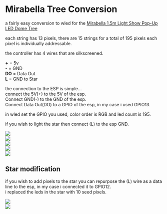 # Mirabella Tree Conversion

a fairly easy conversion to wled for the <a href=https://www.mirabella.com.au/mirabella-product-item/pop-up-flashing-tinsel-christmas-tree/>Mirabella 1.5m Light Show Pop-Up LED Dome Tree</a><br>

each string has 13 pixels, there are 15 strings for a total of 195 pixels each pixel is individually addressable.<br>

the controller has 4 wires that are silkscreened.<br>

<b>+</b>  = 5v<br>
<b>-</b>  = GND<br>
<b>DO</b> = Data Out<br>
<b>L</b>  = GND to Star<br>

the connection to the ESP is simple...<br>
connect the 5V(+) to the 5V of the esp.<br>
Connect GND(-) to the GND of the esp.<br>
Connect Data Out(DO) to a GPIO of the esp, in my case i used GPIO13.<br>

in wled set the GPIO you used, color order is RGB and led count is 195.<br>

if you wish to light the star then connect (L) to the esp GND.<br>

<img src=https://github.com/DnG-Crafts/Mirabella-Tree-Conversion/blob/main/1.jpg><br>
<img src=https://github.com/DnG-Crafts/Mirabella-Tree-Conversion/blob/main/2.jpg><br>
<img src=https://github.com/DnG-Crafts/Mirabella-Tree-Conversion/blob/main/3.jpg><br>
<img src=https://github.com/DnG-Crafts/Mirabella-Tree-Conversion/blob/main/4.jpg><br>
<img src=https://github.com/DnG-Crafts/Mirabella-Tree-Conversion/blob/main/5.jpg><br>


## Star modification

if you wish to add pixels to the star you can repurpose the (L) wire as a data line to the esp, in my case i connected it to GPIO12.<br>
i replaced the leds in the star with 10 seed pixels.<br>

<img src=https://github.com/DnG-Crafts/Mirabella-Tree-Conversion/blob/main/6.jpg><br>
<img src=https://github.com/DnG-Crafts/Mirabella-Tree-Conversion/blob/main/7.jpg><br>